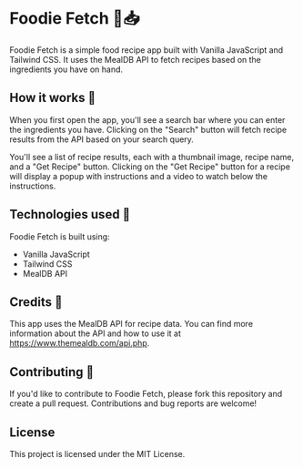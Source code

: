 # Foodie Fetch 🍕📥

Foodie Fetch is a simple food recipe app built with Vanilla JavaScript and Tailwind CSS. It uses the MealDB API to fetch recipes based on the ingredients you have on hand.

## How it works 🍜

When you first open the app, you'll see a search bar where you can enter the ingredients you have. Clicking on the "Search" button will fetch recipe results from the API based on your search query.

You'll see a list of recipe results, each with a thumbnail image, recipe name, and a "Get Recipe" button. Clicking on the "Get Recipe" button for a recipe will display a popup with instructions and a video to watch below the instructions.

## Technologies used 🍴

Foodie Fetch is built using:

- Vanilla JavaScript
- Tailwind CSS
- MealDB API

## Credits 🍣
This app uses the MealDB API for recipe data. You can find more information about the API and how to use it at https://www.themealdb.com/api.php.

## Contributing 🍳
If you'd like to contribute to Foodie Fetch, please fork this repository and create a pull request. Contributions and bug reports are welcome!

## License
This project is licensed under the MIT License.

